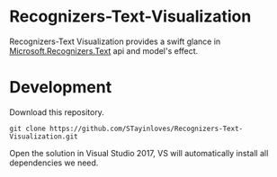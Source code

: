 # Recognizers-Text-Visualization
Recognizers-Text Visualization provides a swift glance in [Microsoft.Recognizers.Text](https://github.com/Microsoft/Recognizers-Text) api and model's effect.

# Development

Download this repository.

```
git clone https://github.com/STayinloves/Recognizers-Text-Visualization.git
```

Open the solution in Visual Studio 2017, VS will automatically install all dependencies we need.

